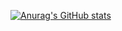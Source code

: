 [![Anurag's GitHub stats](https://github-readme-stats.vercel.app/api?username=Okarin-K)](https://github.com/anuraghazra/github-readme-stats)
